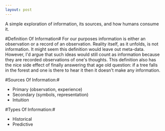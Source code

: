 ```yaml
---
layout: post
---
```


A simple exploration of information, its sources, and how humans consume it.

#Definition Of Information#
For our purposes information is either an observation or a record of an observation. Reality itself, as it unfolds, is not information. It might seem this definition would leave out meta-data. However, I'd argue that such ideas would still count as information because they are recorded observations of one's thoughts. This definition also has the nice side effect of finally answering that age old question: if a tree falls in the forest and one is there to hear it then it doesn't make any information.

#Sources Of Information:#
 + Primary (observation, experience)
 + Secondary (symbols, representation)
 + Intuition

#Types Of Information:#
 + Historical
 + Predictive


